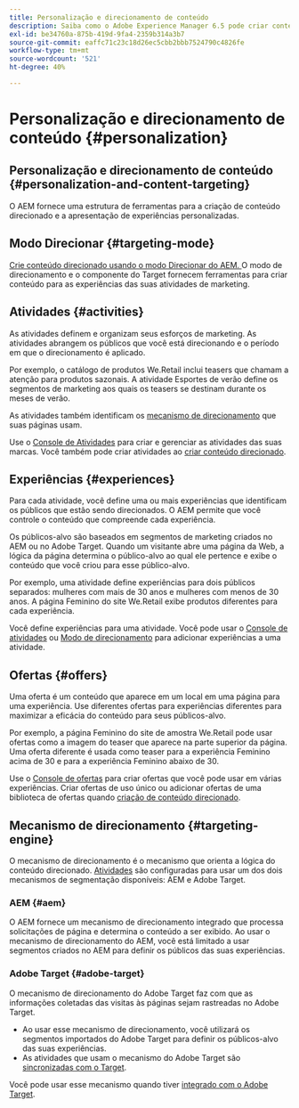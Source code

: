 ```yaml
---
title: Personalização e direcionamento de conteúdo
description: Saiba como o Adobe Experience Manager 6.5 pode criar conteúdo personalizado.
exl-id: be34760a-875b-419d-9fa4-2359b314a3b7
source-git-commit: eaffc71c23c18d26ec5cbb2bbb7524790c4826fe
workflow-type: tm+mt
source-wordcount: '521'
ht-degree: 40%

---
```


# Personalização e direcionamento de conteúdo {#personalization}

## Personalização e direcionamento de conteúdo {#personalization-and-content-targeting}

O AEM fornece uma estrutura de ferramentas para a criação de conteúdo direcionado e a apresentação de experiências personalizadas.

## Modo Direcionar {#targeting-mode}

[Crie conteúdo direcionado usando o modo Direcionar do AEM. ](/help/sites-authoring/content-targeting-touch.md) O modo de direcionamento e o componente do Target fornecem ferramentas para criar conteúdo para as experiências das suas atividades de marketing.

## Atividades {#activities}

As atividades definem e organizam seus esforços de marketing. As atividades abrangem os públicos que você está direcionando e o período em que o direcionamento é aplicado.

Por exemplo, o catálogo de produtos We.Retail inclui teasers que chamam a atenção para produtos sazonais. A atividade Esportes de verão define os segmentos de marketing aos quais os teasers se destinam durante os meses de verão.

As atividades também identificam os [mecanismo de direcionamento](/help/sites-authoring/personalization.md#targeting-engine) que suas páginas usam.

Use o [Console de Atividades](/help/sites-authoring/activitylib.md) para criar e gerenciar as atividades das suas marcas. Você também pode criar atividades ao [criar conteúdo direcionado](/help/sites-authoring/content-targeting-touch.md).

## Experiências {#experiences}

Para cada atividade, você define uma ou mais experiências que identificam os públicos que estão sendo direcionados. O AEM permite que você controle o conteúdo que compreende cada experiência.

Os públicos-alvo são baseados em segmentos de marketing criados no AEM ou no Adobe Target. Quando um visitante abre uma página da Web, a lógica da página determina o público-alvo ao qual ele pertence e exibe o conteúdo que você criou para esse público-alvo.

Por exemplo, uma atividade define experiências para dois públicos separados: mulheres com mais de 30 anos e mulheres com menos de 30 anos. A página Feminino do site We.Retail exibe produtos diferentes para cada experiência.

Você define experiências para uma atividade. Você pode usar o [Console de atividades](/help/sites-authoring/activitylib.md#adding-editing-an-activity-using-the-activities-console) ou [Modo de direcionamento](/help/sites-authoring/content-targeting-touch.md#adding-and-removing-experiences-using-targeting-mode) para adicionar experiências a uma atividade.

## Ofertas {#offers}

Uma oferta é um conteúdo que aparece em um local em uma página para uma experiência. Use diferentes ofertas para experiências diferentes para maximizar a eficácia do conteúdo para seus públicos-alvo.

Por exemplo, a página Feminino do site de amostra We.Retail pode usar ofertas como a imagem do teaser que aparece na parte superior da página. Uma oferta diferente é usada como teaser para a experiência Feminino acima de 30 e para a experiência Feminino abaixo de 30.

Use o [Console de ofertas](/help/sites-authoring/offerlib.md) para criar ofertas que você pode usar em várias experiências. Criar ofertas de uso único ou adicionar ofertas de uma biblioteca de ofertas quando [criação de conteúdo direcionado](/help/sites-authoring/content-targeting-touch.md).

## Mecanismo de direcionamento {#targeting-engine}

O mecanismo de direcionamento é o mecanismo que orienta a lógica do conteúdo direcionado. [Atividades](/help/sites-authoring/activitylib.md) são configuradas para usar um dos dois mecanismos de segmentação disponíveis: AEM e Adobe Target.

### AEM {#aem}

O AEM fornece um mecanismo de direcionamento integrado que processa solicitações de página e determina o conteúdo a ser exibido. Ao usar o mecanismo de direcionamento do AEM, você está limitado a usar segmentos criados no AEM para definir os públicos das suas experiências.

### Adobe Target {#adobe-target}

O mecanismo de direcionamento do Adobe Target faz com que as informações coletadas das visitas às páginas sejam rastreadas no Adobe Target.

* Ao usar esse mecanismo de direcionamento, você utilizará os segmentos importados do Adobe Target para definir os públicos-alvo das suas experiências.
* As atividades que usam o mecanismo do Adobe Target são [sincronizadas com o Target](/help/sites-authoring/activitylib.md#synchronizing-activities-with-adobe-target).

Você pode usar esse mecanismo quando tiver [integrado com o Adobe Target](/help/sites-administering/opt-in.md).

